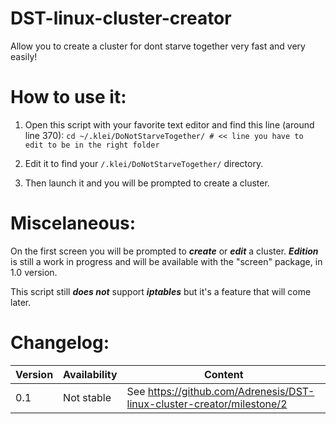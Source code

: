 # DST-linux-cluster-creator
Allow you to create a cluster for dont starve together very fast and very easily!

# How to use it:
1. Open this script with your favorite text editor and find this line (around line 370): `cd ~/.klei/DoNotStarveTogether/ # << line you have to edit to be in the right folder`

2. Edit it to find your `/.klei/DoNotStarveTogether/` directory.

3. Then launch it and you will be prompted to create a cluster. 

# Miscelaneous:
On the first screen you will be prompted to ***create*** or ***edit*** a cluster. ***Edition*** is still a work in progress and will be available with the "screen" package, in 1.0 version.

This script still ***does not*** support ***iptables*** but it's a feature that will come later.

# Changelog:
Version | Availability | Content
------------ | ------------- | -------------
0.1 | Not stable | See https://github.com/Adrenesis/DST-linux-cluster-creator/milestone/2
